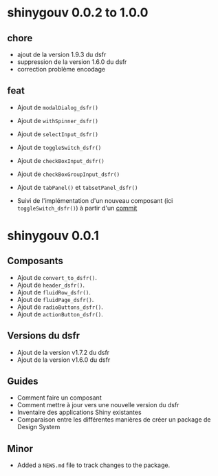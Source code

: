 # shinygouv 0.0.2 to 1.0.0

## chore

* ajout de la version 1.9.3 du dsfr
* suppression de la version 1.6.0 du dsfr
* correction problème encodage

## feat


* Ajout de `modalDialog_dsfr()`
* Ajout de `withSpinner_dsfr()`
* Ajout de `selectInput_dsfr()`
* Ajout de `toggleSwitch_dsfr()`
* Ajout de `checkBoxInput_dsfr()`
* Ajout de `checkBoxGroupInput_dsfr()`
* Ajout de `tabPanel()` et `tabsetPanel_dsfr()`

* Suivi de l'implémentation d'un nouveau composant (ici `toggleSwitch_dsfr()`) à partir d'un [commit](https://github.com/spyrales/shinygouv/pull/82/commits/ed19c583c45aa04d9ebd51b1984851891e360b98)


# shinygouv 0.0.1

## Composants

* Ajout de `convert_to_dsfr()`.
* Ajout de `header_dsfr()`.
* Ajout de `fluidRow_dsfr()`.
* Ajout de `fluidPage_dsfr()`.
* Ajout de `radioButtons_dsfr()`.
* Ajout de `actionButton_dsfr()`.

## Versions du dsfr

* Ajout de la version v1.7.2 du dsfr
* Ajout de la version v1.6.0 du dsfr

## Guides

* Comment faire un composant
* Comment mettre à jour vers une nouvelle version du dsfr
* Inventaire des applications Shiny existantes
* Comparaison entre les différentes manières de créer un package de Design System

## Minor

* Added a `NEWS.md` file to track changes to the package.
